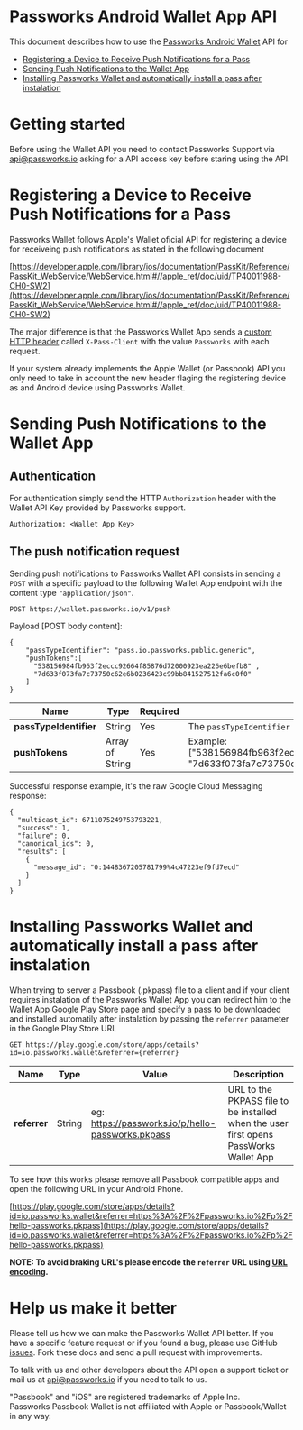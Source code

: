 # Passworks Android Wallet App API

This document describes how to use the [Passworks Android Wallet](https://play.google.com/store/apps/details?id=io.passworks.wallet) API for

* [Registering a Device to Receive Push Notifications for a Pass](#registering-a-device-to-receive-push-notifications-for-a-pass)
* [Sending Push Notifications to the Wallet App](#sending-push-notifications-to-the-wallet-app)
* [Installing Passworks Wallet and automatically install a pass after instalation](#installing-passworks-wallet-and-automatically-install-a-pass-after-instalation)


# Getting started

Before using the Wallet API you need to contact Passworks Support via [api@passworks.io](mailto:api@passworks.io?subject=Android+Wallet+API+Key) asking for a API access key before staring using the API.


# Registering a Device to Receive Push Notifications for a Pass

Passworks Wallet follows Apple's Wallet oficial API for registering a device for receiveing push notifications as stated in the following document

[https://developer.apple.com/library/ios/documentation/PassKit/Reference/PassKit_WebService/WebService.html#//apple_ref/doc/uid/TP40011988-CH0-SW2](https://developer.apple.com/library/ios/documentation/PassKit/Reference/PassKit_WebService/WebService.html#//apple_ref/doc/uid/TP40011988-CH0-SW2)

The major difference is that the Passworks Wallet App sends a [custom HTTP  header](http://tools.ietf.org/html/rfc6648) called `X-Pass-Client` with the value `Passworks` with each request.

If your system already implements the Apple Wallet (or Passbook) API you only need to take in account the new header flaging the registering device as and Android device using Passworks Wallet.

# Sending Push Notifications to the Wallet App

## Authentication

For authentication simply send the  HTTP `Authorization` header with the Wallet API Key provided by Passworks support.

```
Authorization: <Wallet App Key>
```

## The push notification request

Sending push notifications to Passworks Wallet API consists in sending a `POST` with a specific payload to the following Wallet App endpoint with the content type `"application/json"`.

```
POST https://wallet.passworks.io/v1/push
```

Payload [POST body content]:

```
{
	"passTypeIdentifier": "pass.io.passworks.public.generic",
	"pushTokens":[
	  "538156984fb963f2eccc92664f85876d72000923ea226e6befb8" ,
	  "7d633f073fa7c73750c62e6b0236423c99bb841527512fa6c0f0"
	]
}
```


|Name                | Type             | Required | Description                       |
|--------------------|------------------|----------|-------------------------|
| __passTypeIdentifier__ |  String          | Yes | The `passTypeIdentifier ` eg: *"pass.io.passworks.public.generic"*  |
| __pushTokens__    |  Array of String | Yes | Example: ["538156984fb963f2eccc92664f85876d72000923ea226e6befb8", "7d633f073fa7c73750c62e6b0236423c99bb841527512fa6c0f0"]


Successful response example, it's the raw Google Cloud Messaging response:

```
{
  "multicast_id": 6711075249753793221,
  "success": 1,
  "failure": 0,
  "canonical_ids": 0,
  "results": [
    {
      "message_id": "0:1448367205781799%4c47223ef9fd7ecd"
    }
  ]
}
```


# Installing Passworks Wallet and automatically install a pass after instalation

When trying to server a Passbook (.pkpass) file to a client and if your client requires instalation of the Passworks Wallet App you can redirect him to the Wallet App Google Play Store page and specify a pass to be downloaded and installed automatily after instalation by passing the `referrer` parameter in the Google Play Store URL

```
GET https://play.google.com/store/apps/details?id=io.passworks.wallet&referrer={referrer}
```

| Name | Type| Value | Description |
|------|-------|-------------|-----|
| __referrer__ | String | eg: https://passworks.io/p/hello-passworks.pkpass | URL to the PKPASS file to be installed when the user first opens PassWorks Wallet App | 


To see how this works please remove all Passbook compatible apps and open the following URL in your Android Phone.

[https://play.google.com/store/apps/details?id=io.passworks.wallet&referrer=https%3A%2F%2Fpassworks.io%2Fp%2Fhello-passworks.pkpass](https://play.google.com/store/apps/details?id=io.passworks.wallet&referrer=https%3A%2F%2Fpassworks.io%2Fp%2Fhello-passworks.pkpass)

__NOTE: To avoid braking URL's please encode the `referrer` URL using [URL encoding](https://en.wikipedia.org/wiki/Percent-encoding).__


# Help us make it better

Please tell us how we can make the Passworks Wallet API better. If you have a specific feature request or if you found a bug, please use GitHub [issues](https://github.com/passworks/android-wallet-api/issues). Fork these docs and send a pull request with improvements.

To talk with us and other developers about the API open a support ticket or mail us at [api@passworks.io](mailto:api@passworks.io) if you need to talk to us.

"Passbook" and "iOS" are registered trademarks of Apple Inc.<br />
Passworks Passbook Wallet is not affiliated with Apple or Passbook/Wallet in any way.
